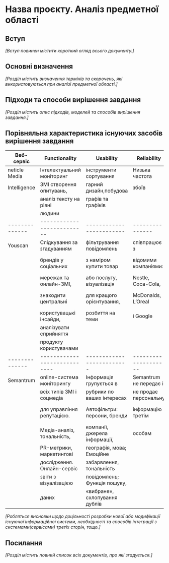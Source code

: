 # Назва проєкту. Аналіз предметної області

## Вступ

*[Вступ повинен містити короткий огляд всього документу.]*


## Основні визначення

*[Розділ містить визначення термінів та скорочень, які використовуються при аналізі предметної області.]*

## Підходи та способи вирішення завдання

*[Розділ містить опис підходів, моделей та способів вирішення завдання.]*

## Порівняльна характеристика існуючих засобів вирішення завдання

|Веб-сервіс    | Functionality            | Usability              | Reliability   | Performance               | Supportability |
|--------------|--------------------------|------------------------|---------------|---------------------------|----------------|
|neticle Media |Інтелектуальний моніторинг| інструменти сортування | Низька частота| Точність сітки 85 - 95%   | Підтримує 12   |
|Intelligence  |ЗМІ створення опитувань,  | гарний дизайн,побудова | збоїв         | точність згоди людини 82%,| мов, адаптована|
|              | аналіз тексту на рівні   |  графів та графіків    |               | аналіз всього відкритого  | під мобільні   |
|              | людини                   |                        |               | медіа                     | девайси        |
|--------------|--------------------------|------------------------|---------------|---------------------------|----------------|
|Youscan       | Слідкування за згадуванням |фільтрування повідомлень |співпрацює з        | Точність обробки тональності  | адаптовано для|
|              | брендів у соціальних       |з наміром купити товар   |відомими компаніями:| досягає 95%,штучний інтелект  | андроїд та OS,|
|              | мережах та онлайн-ЗМІ,     |або послугу, візуалізація| Nestle,  Coca-Cola,| виконує рутинну роботу,       | з можливістю  |
|              | знаходити центральні       |для кращого орієнтування,| McDonalds, L’Oreal | керування клієнтським сервісом| вибрати:      |
|              | користувацькі інсайди,     | розбиття на теми        | і Google           | та CRM 500000 джерел, аналіз  | українську,   |
|              | аналізувати сприйняття     |                         |                    | картинок                      | російську,    |
|              | продукту користувачами     |                         |                    |                               | англійську    |
|--------------|----------------------------|-------------------------|--------------------|-------------------------------|-----------------|
|Semantrum     | online-система моніторингу |Інформація групується в   | Semantrum не передає і|Використовуються технології    | Мови інтерфейсу:|
|              | всіх типів ЗМІ і соцмедіа  |рубрики по ваших інтересах| не продає персональну |обробки великих масивів даних  | російська,      |
|              | для управління репутацією. |Автофільтри: персони, бренди | інформацію третім  |(Big Data)Цілодобовий доступ до| українська,     |
|              | Медіа-аналіз, тональність, |компанії, джерела інформації,| особам             | онлайн-сервісу                | англійська;     |
|              | PR-метрики, маркетингові   |географія, мова; Емоційне   |                     |                               | Адаптовано під  |
|              | дослідження. Онлайн-сервіс |забарвлення, тональність |                        |                               | ПК, планшети,   |
|              | звіти з візуалізацією      | повідомлень; Функція пошуку,|                    |                               | смартфони       |
|              | даних                      | «вибране», схлопування дублів|                   |                               |                 |




 
  





*[Робляться висновки щодо доцільності розробки нової або модифікації існуючої інформаційної системи, необхідності та способів інтеграції з системами(сервісами) третіх сторін, тощо.]*

## Посилання

*[Розділ містить повний список всіх документів, про які згадується.]*
